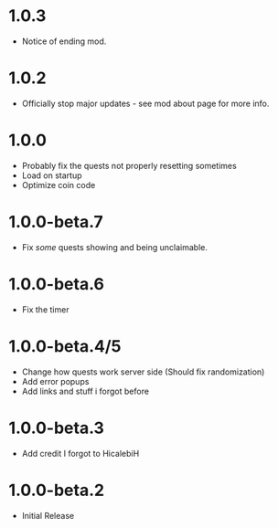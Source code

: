 # 1.0.3
- Notice of ending mod.
# 1.0.2
- Officially stop major updates - see mod about page for more info.
# 1.0.0
- Probably fix the quests not properly resetting sometimes
- Load on startup
- Optimize coin code
# 1.0.0-beta.7
- Fix *some* quests showing and being unclaimable.
# 1.0.0-beta.6
- Fix the timer
# 1.0.0-beta.4/5
- Change how quests work server side (Should fix randomization)
- Add error popups
- Add links and stuff i forgot before
# 1.0.0-beta.3
- Add credit I forgot to HicalebiH
# 1.0.0-beta.2
- Initial Release
